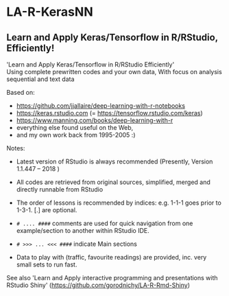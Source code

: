 # LA-R-KerasNN
Learn and Apply Keras/Tensorflow in R/RStudio, Efficiently!
---
'Learn and Apply Keras/Tensorflow in R/RStudio Efficiently'    
Using complete prewritten codes and your own data, With focus on analysis sequential and text data   

Based on:
- https://github.com/jjallaire/deep-learning-with-r-notebooks
- https://keras.rstudio.com (= https://tensorflow.rstudio.com/keras)
- https://www.manning.com/books/deep-learning-with-r
- everything else found useful on the Web, 
- and my own work back from 1995-2005 :)


Notes:
- Latest version of RStudio is always recommended (Presently, Version 1.1.447 – 2018 )
- All codes are retrieved from original sources, simplified, merged and directly runnable from RStudio

- The order of lessons is recommended by indices: e.g. 1-1-1 goes prior to 1-3-1. [.] are optional.
- `# .... ####` comments are used for quick navigation from one example/section to another within RStudio IDE.
- `# >>> ... <<< ####` indicate Main sections
- Data to play with (traffic, favourite readings) are provided, inc. very small sets to run fast.

See also 'Learn and Apply interactive programming and presentations  with RStudio Shiny' (https://github.com/gorodnichy/LA-R-Rmd-Shiny)
